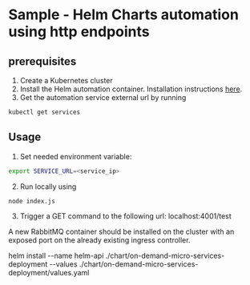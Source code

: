 # Sample - Helm Charts automation using http endpoints

## prerequisites
1. Create a Kubernetes cluster
2. Install the Helm automation container. Installation instructions [here](../README.md).
3. Get the automation service external url by running
```bash
kubectl get services
```

## Usage
1. Set needed environment variable:
```bash
export SERVICE_URL=<service_ip>
```
2. Run locally using
```bash
node index.js
```
3. Trigger a GET command to the following url:
localhost:4001/test

A new RabbitMQ container should be installed on the cluster with an exposed port on the already existing ingress controller.



helm install --name helm-api ./chart/on-demand-micro-services-deployment --values ./chart/on-demand-micro-services-deployment/values.yaml 